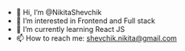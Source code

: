 - 👋 Hi, I’m @NikitaShevchik
- 👀 I’m interested in Frontend and Full stack
- 🌱 I’m currently learning React JS
- 📫 How to reach me: shevchik.nikita@gmail.com

<!---
NikitaShevchik/NikitaShevchik is a ✨ special ✨ repository because its `README.md` (this file) appears on your GitHub profile.
You can click the Preview link to take a look at your changes.
--->
